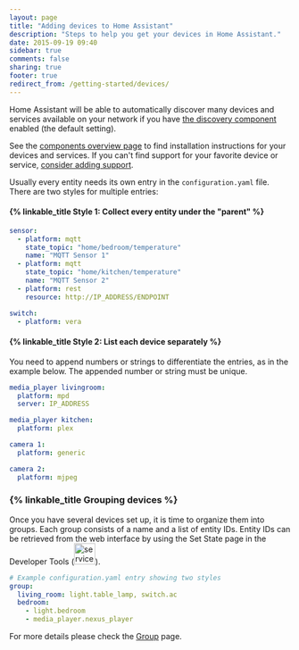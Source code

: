 ```yaml
---
layout: page
title: "Adding devices to Home Assistant"
description: "Steps to help you get your devices in Home Assistant."
date: 2015-09-19 09:40
sidebar: true
comments: false
sharing: true
footer: true
redirect_from: /getting-started/devices/
---
```


Home Assistant will be able to automatically discover many devices and services available on your network if you have [the discovery component](/components/discovery/) enabled (the default setting).

See the [components overview page](/components/) to find installation instructions for your devices and services. If you can't find support for your favorite device or service, [consider adding support](/developers/add_new_platform/).

Usually every entity needs its own entry in the `configuration.yaml` file. There are two styles for multiple entries:

#### {% linkable_title Style 1: Collect every entity under the "parent" %}

```yaml
sensor:
  - platform: mqtt
    state_topic: "home/bedroom/temperature"
    name: "MQTT Sensor 1"
  - platform: mqtt
    state_topic: "home/kitchen/temperature"
    name: "MQTT Sensor 2"
  - platform: rest
    resource: http://IP_ADDRESS/ENDPOINT

switch:
  - platform: vera
```

#### {% linkable_title Style 2: List each device separately %}

You need to append numbers or strings to differentiate the entries, as in the example below. The appended number or string must be unique.

```yaml
media_player livingroom:
  platform: mpd
  server: IP_ADDRESS

media_player kitchen:
  platform: plex

camera 1:
  platform: generic

camera 2:
  platform: mjpeg
```

### {% linkable_title Grouping devices %}

Once you have several devices set up, it is time to organize them into groups.
Each group consists of a name and a list of entity IDs. Entity IDs can be retrieved from the web interface by using the Set State page in the Developer Tools (<img src='/images/screenshots/developer-tool-states-icon.png' alt='service developer tool icon' class="no-shadow" height="38" />).

```yaml
# Example configuration.yaml entry showing two styles
group:
  living_room: light.table_lamp, switch.ac
  bedroom:
    - light.bedroom
    - media_player.nexus_player
```

For more details please check the [Group](/components/group/) page.

